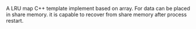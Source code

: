 A LRU map C++ template implement based on array. For data can be placed in share memory. it is capable to recover from share memory after process restart.

